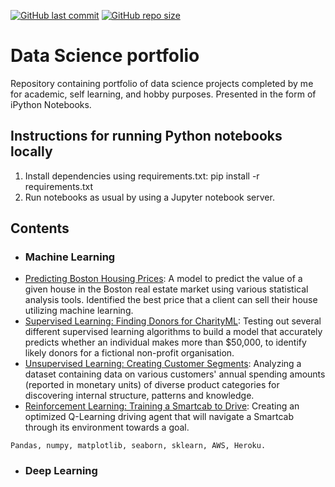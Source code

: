 [![GitHub last commit](https://img.shields.io/github/last-commit/alex-coch/alex-coch.github.io)](https://github.com/alex-coch/alex-coch.github.io/commits/main)
[![GitHub repo size](https://img.shields.io/github/repo-size/alex-coch/alex-coch.github.io)](https://github.com/alex-coch/alex-coch.github.io/archive/main.zip)

# Data Science portfolio
Repository containing portfolio of data science projects completed by me for academic, self learning, and hobby purposes. Presented in the form of iPython Notebooks.

## Instructions for running Python notebooks locally
1. Install dependencies using requirements.txt: pip install -r requirements.txt
2. Run notebooks as usual by using a Jupyter notebook server.

## Contents

- ### Machine Learning
 - [Predicting Boston Housing Prices](/boston_housing/boston_housing.ipynb): A model to predict the value of a given house in the Boston real estate market using various statistical analysis tools. Identified the best price that a client can sell their house utilizing machine learning.
 - [Supervised Learning: Finding Donors for CharityML](/finding_donors/finding_donors.ipynb): Testing out several different supervised learning algorithms to build a model that accurately predicts whether an individual makes more than $50,000, to identify likely donors for a fictional non-profit organisation.
 - [Unsupervised Learning: Creating Customer Segments](/customer_segments/customer_segments.ipynb): Analyzing a dataset containing data on various customers' annual spending amounts (reported in monetary units) of diverse product categories for discovering internal structure, patterns and knowledge.
 - [Reinforcement Learning: Training a Smartcab to Drive](/smartcab/smartcab.ipynb): Creating an optimized Q-Learning driving agent that will navigate a Smartcab through its environment towards a goal.
 ``` 
 Pandas, numpy, matplotlib, seaborn, sklearn, AWS, Heroku. 
 ```
- ### Deep Learning
